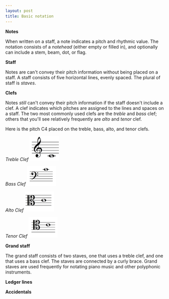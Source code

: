 ```yaml
---
layout: post
title: Basic notation
---
```


**Notes**

When written on a staff, a note indicates a pitch and rhythmic value. The notation consists of a *notehead* (either empty or filled in), and optionally can include a stem, beam, dot, or flag. 

**Staff**

Notes are can't convey their pitch information without being placed on a staff. A staff consists of five horizontal lines, evenly spaced. The plural of staff is *staves*.

**Clefs**

Notes *still* can't convey their pitch information if the staff doesn't include a clef. A clef indicates which pitches are assigned to the lines and spaces on a staff. The two most commonly used clefs are the *treble* and *bass* clef; others that you'll see relatively frequently are *alto* and *tenor* clef. 

Here is the pitch C4 placed on the treble, bass, alto, and tenor clefs.

*Treble Clef*
<img src="Graphics/trebleClef.png" width="18%" height="18%">

*Bass Clef*
<img src ="Graphics/bassClef.png" width="18%" height="18%">

*Alto Clef*
<img src ="Graphics/altoClef.png" width="18%" height="18%">

*Tenor Clef*
<img src ="Graphics/tenorClef.png" width="18%" height="18%">

**Grand staff**

The grand staff consists of two staves, one that uses a treble clef, and one that uses a bass clef. The staves are connected by a curly brace. Grand staves are used frequently for notating piano music and other polyphonic instruments. 

**Ledger lines**



**Accidentals**

